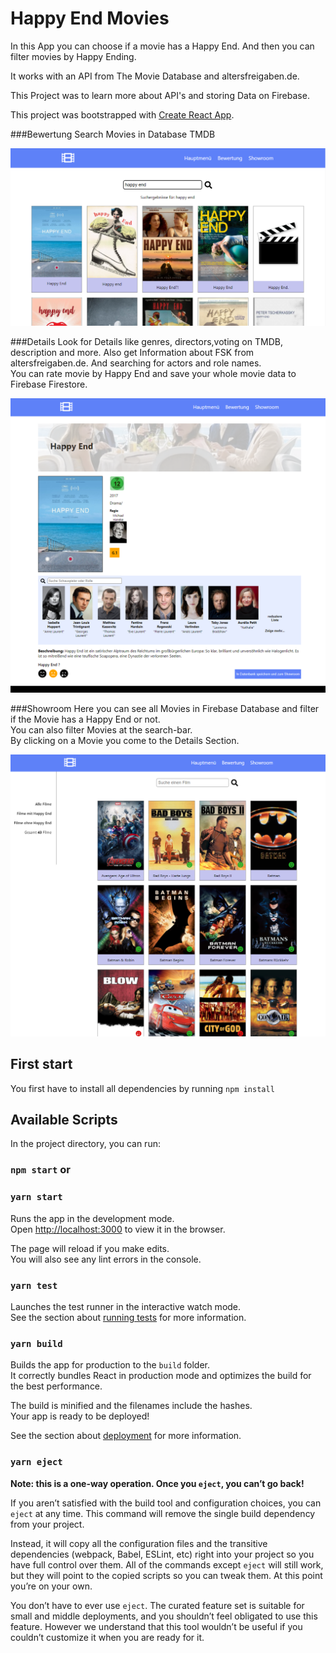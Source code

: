 # Happy End Movies

In this App you can choose if a movie has a Happy End. And then you can filter movies by Happy Ending.

It works with an API from The Movie Database and altersfreigaben.de.

This Project was to learn more about API's and storing Data on Firebase.

This project was bootstrapped with [Create React App](https://github.com/facebook/create-react-app).

###Bewertung
Search Movies in Database TMDB

![img.png](src/assets/img/readme/bewertung.png)

###Details
Look for Details like genres, directors,voting on TMDB, description and more.
Also get Information about FSK from altersfreigaben.de.
And searching for actors and role names.\
You can rate movie by Happy End and save your whole movie data to Firebase Firestore.

![img.png](src/assets/img/readme/details.png)

###Showroom
Here you can see all Movies in Firebase Database and filter if the Movie
has a Happy End or not.  
You can also filter Movies at the search-bar.\
By clicking on a Movie you come to the Details Section.

![img.png](src/assets/img/readme/showroom.png)


## First start

You first have to install all dependencies by running
`npm install`

## Available Scripts

In the project directory, you can run:

### `npm start` or
### `yarn start`

Runs the app in the development mode.\
Open [http://localhost:3000](http://localhost:3000) to view it in the browser.

The page will reload if you make edits.\
You will also see any lint errors in the console.

### `yarn test`

Launches the test runner in the interactive watch mode.\
See the section about [running tests](https://facebook.github.io/create-react-app/docs/running-tests) for more information.

### `yarn build`

Builds the app for production to the `build` folder.\
It correctly bundles React in production mode and optimizes the build for the best performance.

The build is minified and the filenames include the hashes.\
Your app is ready to be deployed!

See the section about [deployment](https://facebook.github.io/create-react-app/docs/deployment) for more information.

### `yarn eject`

**Note: this is a one-way operation. Once you `eject`, you can’t go back!**

If you aren’t satisfied with the build tool and configuration choices, you can `eject` at any time. This command will remove the single build dependency from your project.

Instead, it will copy all the configuration files and the transitive dependencies (webpack, Babel, ESLint, etc) right into your project so you have full control over them. All of the commands except `eject` will still work, but they will point to the copied scripts so you can tweak them. At this point you’re on your own.

You don’t have to ever use `eject`. The curated feature set is suitable for small and middle deployments, and you shouldn’t feel obligated to use this feature. However we understand that this tool wouldn’t be useful if you couldn’t customize it when you are ready for it.
